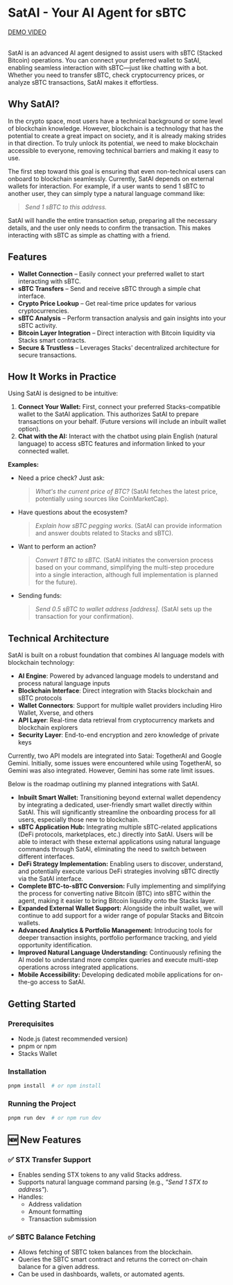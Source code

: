 # SatAI - Your AI Agent for sBTC

[DEMO VIDEO](https://youtu.be/Ho-SpZ3ks9g) <br> <br>

SatAI is an advanced AI agent designed to assist users with sBTC (Stacked Bitcoin) operations. You can connect your preferred wallet to SatAI, enabling seamless interaction with sBTC—just like chatting with a bot. Whether you need to transfer sBTC, check cryptocurrency prices, or analyze sBTC transactions, SatAI makes it effortless.

## Why SatAI?

In the crypto space, most users have a technical background or some level of blockchain knowledge. However, blockchain is a technology that has the potential to create a great impact on society, and it is already making strides in that direction. To truly unlock its potential, we need to make blockchain accessible to everyone, removing technical barriers and making it easy to use.

The first step toward this goal is ensuring that even non-technical users can onboard to blockchain seamlessly. Currently, SatAI depends on external wallets for interaction. For example, if a user wants to send 1 sBTC to another user, they can simply type a natural language command like:

> _Send 1 sBTC to this address._

SatAI will handle the entire transaction setup, preparing all the necessary details, and the user only needs to confirm the transaction. This makes interacting with sBTC as simple as chatting with a friend.

## Features

- **Wallet Connection** – Easily connect your preferred wallet to start interacting with sBTC.
- **sBTC Transfers** – Send and receive sBTC through a simple chat interface.
- **Crypto Price Lookup** – Get real-time price updates for various cryptocurrencies.
- **sBTC Analysis** – Perform transaction analysis and gain insights into your sBTC activity.
- **Bitcoin Layer Integration** – Direct interaction with Bitcoin liquidity via Stacks smart contracts.
- **Secure & Trustless** – Leverages Stacks' decentralized architecture for secure transactions.

## How It Works in Practice

Using SatAI is designed to be intuitive:

1.  **Connect Your Wallet:** First, connect your preferred Stacks-compatible wallet to the SatAI application. This authorizes SatAI to prepare transactions on your behalf. (Future versions will include an inbuilt wallet option).
2.  **Chat with the AI:** Interact with the chatbot using plain English (natural language) to access sBTC features and information linked to your connected wallet.

**Examples:**

- Need a price check? Just ask:

  > _What's the current price of BTC?_
  > (SatAI fetches the latest price, potentially using sources like CoinMarketCap).

- Have questions about the ecosystem?

  > _Explain how sBTC pegging works._
  > (SatAI can provide information and answer doubts related to Stacks and sBTC).

- Want to perform an action?

  > _Convert 1 BTC to sBTC._
  > (SatAI initiates the conversion process based on your command, simplifying the multi-step procedure into a single interaction, although full implementation is planned for the future).

- Sending funds:
  > _Send 0.5 sBTC to wallet address [address]._
  > (SatAI sets up the transaction for your confirmation).

## Technical Architecture

SatAI is built on a robust foundation that combines AI language models with blockchain technology:

- **AI Engine**: Powered by advanced language models to understand and process natural language inputs
- **Blockchain Interface**: Direct integration with Stacks blockchain and sBTC protocols
- **Wallet Connectors**: Support for multiple wallet providers including Hiro Wallet, Xverse, and others
- **API Layer**: Real-time data retrieval from cryptocurrency markets and blockchain explorers
- **Security Layer**: End-to-end encryption and zero knowledge of private keys

Currently, two API models are integrated into Satai: TogetherAI and Google Gemini. Initially, some issues were encountered while using TogetherAI, so Gemini was also integrated. However, Gemini has some rate limit issues.

Below is the roadmap outlining my planned integrations with SatAI.

- **Inbuilt Smart Wallet:** Transitioning beyond external wallet dependency by integrating a dedicated, user-friendly smart wallet directly within SatAI. This will significantly streamline the onboarding process for all users, especially those new to blockchain.
- **sBTC Application Hub:** Integrating multiple sBTC-related applications (DeFi protocols, marketplaces, etc.) directly into SatAI. Users will be able to interact with these external applications using natural language commands through SatAI, eliminating the need to switch between different interfaces.
- **DeFi Strategy Implementation:** Enabling users to discover, understand, and potentially execute various DeFi strategies involving sBTC directly via the SatAI interface.
- **Complete BTC-to-sBTC Conversion:** Fully implementing and simplifying the process for converting native Bitcoin (BTC) into sBTC within the agent, making it easier to bring Bitcoin liquidity onto the Stacks layer.
- **Expanded External Wallet Support:** Alongside the inbuilt wallet, we will continue to add support for a wider range of popular Stacks and Bitcoin wallets.
- **Advanced Analytics & Portfolio Management:** Introducing tools for deeper transaction insights, portfolio performance tracking, and yield opportunity identification.
- **Improved Natural Language Understanding:** Continuously refining the AI model to understand more complex queries and execute multi-step operations across integrated applications.
- **Mobile Accessibility:** Developing dedicated mobile applications for on-the-go access to SatAI.

## Getting Started

### Prerequisites

- Node.js (latest recommended version)
- pnpm or npm
- Stacks Wallet

### Installation

```sh
pnpm install  # or npm install
```

### Running the Project

```sh
pnpm run dev  # or npm run dev
```

## 🆕 New Features

### ✅ STX Transfer Support

- Enables sending STX tokens to any valid Stacks address.
- Supports natural language command parsing (e.g., _"Send 1 STX to address"_).
- Handles:
  - Address validation
  - Amount formatting
  - Transaction submission

### ✅ SBTC Balance Fetching

- Allows fetching of SBTC token balances from the blockchain.
- Queries the SBTC smart contract and returns the correct on-chain balance for a given address.
- Can be used in dashboards, wallets, or automated agents.
